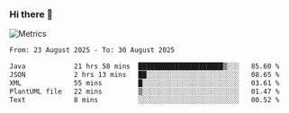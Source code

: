 ### Hi there 👋

![Metrics](https://github.com/radoapx/radoapx/blob/main/github-metrics.svg)

<!--START_SECTION:waka-->

```txt
From: 23 August 2025 - To: 30 August 2025

Java            21 hrs 58 mins  █████████████████████▒░░░   85.60 %
JSON            2 hrs 13 mins   ██░░░░░░░░░░░░░░░░░░░░░░░   08.65 %
XML             55 mins         █░░░░░░░░░░░░░░░░░░░░░░░░   03.61 %
PlantUML file   22 mins         ▒░░░░░░░░░░░░░░░░░░░░░░░░   01.47 %
Text            8 mins          ░░░░░░░░░░░░░░░░░░░░░░░░░   00.52 %
```

<!--END_SECTION:waka-->

<!--
**radoapx/radoapx** is a ✨ _special_ ✨ repository because its `README.md` (this file) appears on your GitHub profile.

Here are some ideas to get you started:

- 🔭 I’m currently working on ...
- 🌱 I’m currently learning ...
- 👯 I’m looking to collaborate on ...
- 🤔 I’m looking for help with ...
- 💬 Ask me about ...
- 📫 How to reach me: ...
- 😄 Pronouns: ...
- ⚡ Fun fact: ...
-->
